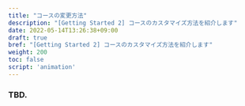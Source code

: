 ```yaml
---
title: "コースの変更方法"
description: "[Getting Started 2] コースのカスタマイズ方法を紹介します"
date: 2022-05-14T13:26:38+09:00
draft: true
bref: "[Getting Started 2] コースのカスタマイズ方法を紹介します"
weight: 200
toc: false
script: 'animation'
---
```


### TBD.
